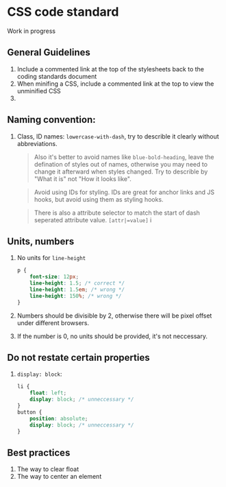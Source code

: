 # CSS code standard
Work in progress

## General Guidelines 
1. Include a commented link at the top of the stylesheets back to the coding standards document
2. When minifing a CSS, include a commented link at the top to view the unminified CSS
3. 

## Naming convention:
1. Class, ID names: `lowercase-with-dash`, try to describle it clearly without abbreviations. 

    > Also it's better to avoid names like `blue-bold-heading`, leave the defination of styles out of names, otherwise you may need to change it afterward when styles changed. Try to describle by "What it is" not "How it looks like".
    
    > Avoid using IDs for styling. IDs are great for anchor links and JS hooks, but avoid using them as styling hooks.
    
    > There is also a attribute selector to match the start of dash seperated attribute value. `[attr|=value]`
i
## Units, numbers
1. No units for `line-height`

    ```css
    p {
        font-size: 12px;
        line-height: 1.5; /* correct */
        line-height: 1.5em; /* wrong */
        line-height: 150%; /* wrong */
    }
    ```

1. Numbers should be divisible by 2, otherwise there will be pixel offset under different browsers.
1. If the number is 0, no units should be provided, it's not neccessary.

## Do not restate certain properties
1. `display: block`:

    ```css
    li {
        float: left;
        display: block; /* unneccessary */
    }
    button {
        position: absolute;
        display: block; /* unneccessary */
    }
    ```

## Best practices
1. The way to clear float
2. The way to center an element
